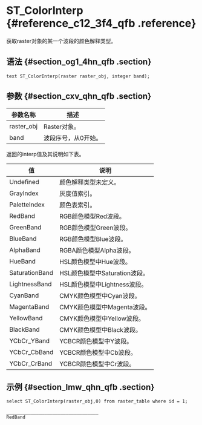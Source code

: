 # ST\_ColorInterp {#reference_c12_3f4_qfb .reference}

获取raster对象的某一个波段的颜色解释类型。

## 语法 {#section_og1_4hn_qfb .section}

``` {#codeblock_gi4_spn_rm0}
text ST_ColorInterp(raster raster_obj, integer band);
```

## 参数 {#section_cxv_qhn_qfb .section}

|参数名称|描述|
|----|--|
|raster\_obj|Raster对象。|
|band|波段序号，从0开始。|

返回的interp值及其说明如下表。

|值|说明|
|--|--|
|Undefined|颜色解释类型未定义。|
|GrayIndex|灰度值索引。|
|PaletteIndex|颜色表索引。|
|RedBand|RGB颜色模型Red波段。|
|GreenBand|RGB颜色模型Green波段。|
|BlueBand|RGB颜色模型Blue波段。|
|AlphaBand|RGBA颜色模型Alpha波段。|
|HueBand|HSL颜色模型中Hue波段。|
|SaturationBand|HSL颜色模型中Saturation波段。|
|LightnessBand|HSL颜色模型中Lightness波段。|
|CyanBand|CMYK颜色模型中Cyan波段。|
|MagentaBand|CMYK颜色模型中Magenta波段。|
|YellowBand|CMYK颜色模型中Yellow波段。|
|BlackBand|CMYK颜色模型中Black波段。|
|YCbCr\_YBand|YCBCR颜色模型中Y波段。|
|YCbCr\_CbBand|YCBCR颜色模型中Cb波段。|
|YCbCr\_CrBand|YCBCR颜色模型中Cr波段。|

## 示例 {#section_lmw_qhn_qfb .section}

``` {#codeblock_hqr_1iy_h9v}
select ST_ColorInterp(raster_obj,0) from raster_table where id = 1;

__________________________________
RedBand
```

